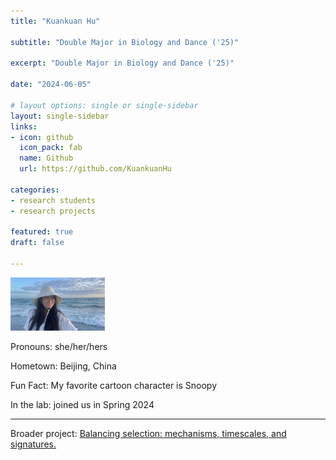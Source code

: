 ```yaml
---
title: "Kuankuan Hu"

subtitle: "Double Major in Biology and Dance ('25)"

excerpt: "Double Major in Biology and Dance ('25)"

date: "2024-06-05"
  
# layout options: single or single-sidebar
layout: single-sidebar
links:
- icon: github
  icon_pack: fab
  name: Github
  url: https://github.com/KuankuanHu
  
categories: 
- research students
- research projects

featured: true
draft: false

---
```



<img src="featured.jpg" alt="" width="30%" height="20%"/>

Pronouns: she/her/hers

Hometown: Beijing, China

Fun Fact: My favorite cartoon character is Snoopy

In the lab: joined us in Spring 2024

-----------------------------------------------------------------

Broader project: [Balancing selection: mechanisms, timescales, and signatures. ](https://bitarellolab.netlify.app/project/balancingselection/)
